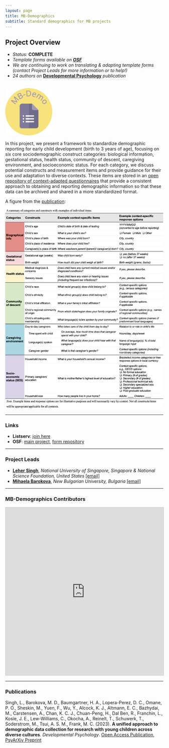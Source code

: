 ```yaml
---
layout: page
title: MB-Demographics
subtitle: Standard demographics for MB projects
---
```



<div class="container">
  <div class="row justify-content-around">
    <div class="col-lg-9">
      <h2>Project Overview</h2>
      <ul>
        <li><i>Status:</i> <b>COMPLETE</b></li>
        <li><i>Template forms available on <a href="https://osf.io/nqc92/" target="_blank"><b>OSF</b></a></i></li>
        <li><i>We are continuing to work on translating & adapting template forms (contact Project Leads for more information or to help!)</i></li>
        <li><i>24 authors on</i> <a href="https://doi.org/10.1037/dev0001623" target="_blank"><b>Developmental Psychology</b></a> <i>publication</i></li>
      </ul>
    </div>
    <div class="col-lg-3">
      <br>
      <img src="/assets/img/MBDemo_logo.png" width="150">
    </div>
  </div>
</div>



In this project, we present a framework to standardize demographic reporting for early child development (birth to 3 years of age), focusing on six core sociodemographic construct categories: biological information, gestational status, health status, community of descent, caregiving environment, and socioeconomic status. For each category, we discuss potential constructs and measurement items and provide guidance for their use and adaptation to diverse contexts. These items are stored in an [open repository of context-adapted questionnaires](https://osf.io/nqc92/) that provide a consistent approach to obtaining and reporting demographic information so that these data can be archived and shared in a more standardized format. <br>

A figure from the [publication](https://doi.org/10.1037/dev0001623):

<img src="/assets/img/demographics_figure2.png">


***
### Links
* **Listserv**: [join here](https://mailman.stanford.edu/mailman/listinfo/manybabies-demographics)
* **OSF**: [main project](https://osf.io/tc7hy/), [form repository](https://osf.io/nqc92/)


***
### Project Leads
* [**Leher Singh**](https://fass.nus.edu.sg/psy/people/singh-leher/), *National University of Singapore, Singapore & National Science Foundation, United States* [[email]](mailto:leher.singh.nus@gmail.com)
* [**Mihaela Barokova**](https://barokova.com/about/), *New Bulgarian University, Bulgaria* [[email]](mailto:mihaela.barokova@gmail.com)


***
### MB-Demographics Contributors

<iframe class="airtable-embed" src="https://airtable.com/embed/appRoqMKzcK3NsXt4/shryNT2pI2YLUsXDa?backgroundColor=blueDusty&viewControls=on" frameborder="0" onmousewheel="" width="100%" height="533" style="background: transparent; border: 1px solid #ccc;"></iframe>


***
### Publications

Singh, L., Barokova, M. D., Baumgartner, H. A., Lopera-Perez, D. C., Omane, P. O., Sheskin, M., Yuen, F., Wu, Y., Alcock, K. J., Altmann, E. C., Bazhydai, M., Carstensen, A., Chan, K. C. J., Chuan-Peng, H., Dal Ben, R., Franchin, L., Kosie, J. E., Lew-Williams, C., Okocha, A., Reinelt, T., Schuwerk, T., Soderstrom, M., Tsui, A. S. M., Frank, M. C. (2023). **A unified approach to demographic data collection for research with young children across diverse cultures**. *Developmental Psychology*. [Open Access Publication](https://doi.org/10.1037/dev0001623), [PsyArXiv Preprint](https://doi.org/10.31234/osf.io/agt3d)
